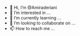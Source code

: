 - 👋 Hi, I’m @Amiraderiani
- 👀 I’m interested in ...
- 🌱 I’m currently learning ...
- 💞️ I’m looking to collaborate on ...
- 📫 How to reach me ...

<!---
Amiraderiani/Amiraderiani is a ✨ special ✨ repository because its `README.md` (this file) appears on your GitHub profile.
You can click the Preview link to take a look at your changes.
--->
